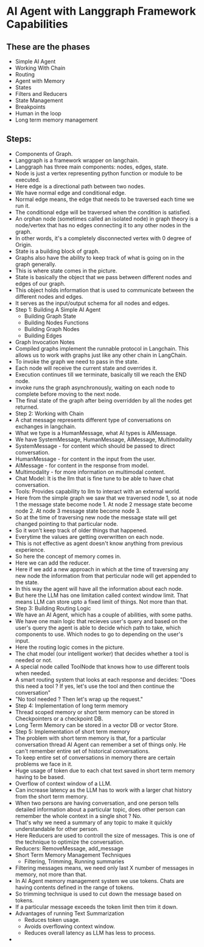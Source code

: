 # AI Agent with Langgraph Framework Capabilities

## These are the phases

- Simple AI Agent
- Working With Chain
- Routing
- Agent with Memory
- States
- Filters and Reducers
- State Management
- Breakpoints
- Human in the loop
- Long term memory management

## Steps:

- Components of Graph.
- Langgraph is a framework wrapper on langchain.
- Langgraph has three main components: nodes, edges, state.
- Node is just a vertex representing python function or module to be executed.
- Here edge is a directional path between two nodes.
- We have normal edge and conditional edge.
- Normal edge means, the edge that needs to be traversed each time we run it.
- The conditional edge will be traversed when the condition is satisfied.
- An orphan node (sometimes called an isolated node) in graph theory is a node/vertex that has no edges connecting it to any other nodes in the graph.
- In other words, it's a completely disconnected vertex with 0 degree of Origin.
- State is a building block of graph.
- Graphs also have the ability to keep track of what is going on in the graph generally.
- This is where state comes in the picture.
- State is basically the object that we pass between different nodes and edges of our graph.
- This object holds information that is used to communicate between the different nodes and edges.
- It serves as the input/output schema for all nodes and edges.
- Step 1: Building A Simple AI Agent
  - Building Graph State
  - Building Nodes Functions
  - Building Graph Nodes
  - Building Edges
- Graph Invocation Notes
- Compiled graphs implement the runnable protocol in Langchain. This allows us to work with graphs just like any other chain in LangChain.
- To invoke the graph we need to pass in the state.
- Each node will receive the current state and overrides it.
- Execution continues till we terminate, basically till we reach the END node.
- invoke runs the graph asynchronously, waiting on each node to complete before moving to the next node.
- The final state of the graph after being overridden by all the nodes get returned.
- Step 2: Working with Chain
- A chat message represents different type of conversations on exchanges in langchain.
- What we type is a HumanMessage, what AI types is AIMessage.
- We have SystemMessage, HumanMessage, AIMessage, Multimodality
- SystemMessage - for content which should be passed to direct conversation.
- HumanMessage - for content in the input from the user.
- AIMessage - for content in the response from model.
- Multimodality - for more information on multimodal content.
- Chat Model: It is the llm that is fine tune to be able to have chat conversation.
- Tools: Provides capability to llm to interact with an external world.
- Here from the simple graph we saw that we traversed node 1, so at node 1 the message state become node 1. At node 2 message state become node 2. At node 3 message state become node 3.
- So at the time of traversing new node the message state will get changed pointing to that particular node.
- So it won't keep track of older things that happened.
- Everytime the values are getting overwritten on each node.
- This is not effective as agent doesn't know anything from previous experience.
- So here the concept of memory comes in.
- Here we can add the reducer.
- Here if we add a new approach in which at the time of traversing any new node the information from that perticular node will get appended to the state.
- In this way the agent will have all the information about each node.
- But here the LLM has one limitation called context window limit. That means LLM can store upto a fixed limit of things. Not more than that.
- Step 3: Building Routing Logic
- We have an AI Agent, which has a couple of abilities, with some paths. 
- We have one main logic that recieves user's query and based on the user's query the agent is able to decide which path to take, which components to use. Which nodes to go to depending on the user's input.
- Here the routing logic comes in the picture.
- The chat model (our intelligent worker) that decides whether a tool is needed or not.
- A special node called ToolNode that knows how to use different tools when needed.
- A smart routing system that looks at each response and decides: "Does this need a tool ? If yes, let's use the tool and then continue the conversation"
- "No tool needed ? Then let's wrap up the request."
- Step 4: Implementation of long term memory
- Thread scoped memory or short term memory can be stored in Checkpointers or a checkpoint DB.
- Long Term Memory can be stored in a vector DB or vector Store.
- Step 5: Implementation of short term memory
- The problem with short term memory is that, for a particular conversation thread AI Agent can remember a set of things only. He can't remember entire set of historical conversations.
- To keep entire set of conversations in memory there are certain problems we face in it.
- Huge usage of token due to each chat text saved in short term memory having to be based.
- Overflow of context window of a LLM.
- Can increase latency as the LLM has to work with a larger chat history from the short term memory.
- When two persons are having conversation, and one person tells detailed information about a particular topic, does other person can remember the whole context in a single shot ? No.
- That's why we need a summary of any topic to make it quickly understandable for other person.
- Here Reducers are used to controll the size of messages. This is one of the technique to optimize the conversation.
- Reducers: RemoveMessage, add_message
- Short Term Memory Management Techniques
  - Filtering, Trimming, Running summaries
- Filtering messages means, we need only last X number of messages in memory, not more than that.
- In AI Agent memory management system we use tokens. Chats are having contents defined in the range of tokens.
- So trimming technique is used to cut down the message based on tokens.
- If a particular message exceeds the token limit then trim it down.
- Advantages of running Text Summarization
  - Reduces token usage.
  - Avoids overflowing context window.
  - Reduces overall latency as LLM has less to process.
- 